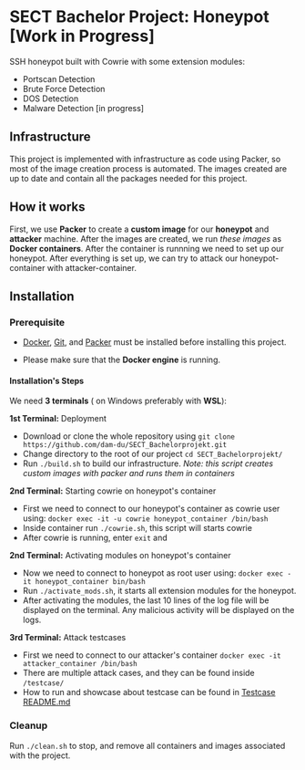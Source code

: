 # SECT Bachelor Project: Honeypot [Work in Progress]

SSH honeypot built with Cowrie with some extension modules:
- Portscan Detection
- Brute Force Detection
- DOS Detection
- Malware Detection [in progress]

## Infrastructure

This project is implemented with infrastructure as code using Packer, so most of the image creation process is automated. The images created are up to date and contain all the packages needed for this project.

## How it works

First, we use **Packer** to create a **__custom image__** for our **honeypot** and **attacker** machine. After the images are created, we run *these images* as **Docker containers**. After the container is runnning we need to set up our honeypot. After everything is set up, we can try to attack our honeypot-container with attacker-container.  

## Installation

### Prerequisite

* [Docker](https://docs.docker.com/get-docker/), [Git](https://github.com/git-guides/install-git), and [Packer](https://developer.hashicorp.com/packer/tutorials/docker-get-started/get-started-install-cli) must be installed before installing this project.

* Please make sure that the **Docker engine** is running.

#### Installation's Steps

We need **3 terminals** ( on Windows preferably with **WSL**):

**1st Terminal:** Deployment
- Download or clone the whole repository using
	`git clone https://github.com/dam-du/SECT_Bachelorprojekt.git`
- Change directory to the root of our project
	`cd SECT_Bachelorprojekt/`
- Run `./build.sh` to build our infrastructure.
*Note: *this script creates custom images with packer and runs them in containers**

**2nd Terminal:** Starting cowrie on honeypot's container
- First we need to connect to our honeypot's container as cowrie user using:
`docker exec -it -u cowrie honeypot_container /bin/bash`
- Inside container run `./cowrie.sh`, this script will starts cowrie
- After cowrie is running, enter `exit` and

 **2nd Terminal:** Activating modules on honeypot's container 
- Now we need to connect to honeypot as root user using:
`docker exec -it honeypot_container bin/bash`
- Run `./activate_mods.sh`, it starts all extension modules for the honeypot.
- After activating the modules, the last 10 lines of the log file will be displayed on the terminal. Any malicious activity will be displayed on the logs.

**3rd Terminal:** Attack testcases
- First we need to connect to our attacker's container
`docker exec -it attacker_container /bin/bash`
- There are multiple attack cases, and they can be found inside `/testcase/`
- How to run and showcase about testcase can be found in [Testcase README.md](https://github.com/dam-du/SECT_Bachelorprojekt/blob/main/packer/upload/testcase/README.md)

### Cleanup

Run `./clean.sh` to stop, and remove all containers and images associated with the project.